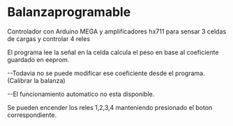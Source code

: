 # Balanzaprogramable
Controlador con Arduino MEGA y amplificadores hx711 para sensar 3 celdas de cargas y controlar 4 reles

El programa lee la señal en la celda calcula el peso en base al coeficiente guardado en eeprom.

--Todavia no se puede modificar ese coeficiente desde el programa.(Calibrar la balanza)

--El funcionamiento automatico no esta disponible.

Se pueden encender los reles 1,2,3,4 manteniendo presionado el boton correspondiente.
